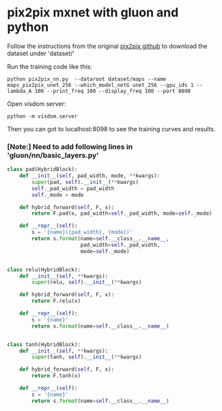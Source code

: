 # pix2pix mxnet with gluon and python

Follow the instructions from the original [pix2pix github](https://github.com/junyanz/pytorch-CycleGAN-and-pix2pix) to download the dataset under 'dataset/'

Run the training code like this:
```
python pix2pix_nn.py  --dataroot dataset/maps --name maps_pix2pix_unet_256 --which_model_netG unet_256 --gpu_ids 1 --lambda_A 100 --print_freq 100 --display_freq 100 --port 8098
```

Open visdom server:
```
python -m visdom.server
```

Then you can got to localhost:8098 to see the training curves and results.


### [Note:] Need to add following lines in 'gluon/nn/basic_layers.py'

```python
class pad(HybridBlock):
    def __init__(self, pad_width, mode, **kwargs):
        super(pad, self).__init__(**kwargs)
        self._pad_width = pad_width
        self._mode = mode

    def hybrid_forward(self, F, x):
        return F.pad(x, pad_width=self._pad_width, mode=self._mode)

    def __repr__(self):
        s = '{name}({pad_width}, {mode})'
        return s.format(name=self.__class__.__name__,
                        pad_width=self._pad_width,
                        mode=self._mode)


class relu(HybridBlock):
    def __init__(self, **kwargs):
        super(relu, self).__init__(**kwargs)

    def hybrid_forward(self, F, x):
        return F.relu(x)

    def __repr__(self):
        s = '{name}'
        return s.format(name=self.__class__.__name__)


class tanh(HybridBlock):
    def __init__(self, **kwargs):
        super(tanh, self).__init__(**kwargs)

    def hybrid_forward(self, F, x):
        return F.tanh(x)

    def __repr__(self):
        s = '{name}'
        return s.format(name=self.__class__.__name__)
```

